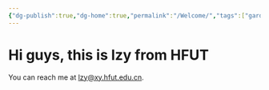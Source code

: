 ```yaml
---
{"dg-publish":true,"dg-home":true,"permalink":"/Welcome/","tags":["gardenEntry"],"dgPassFrontmatter":true,"created":"2025-04-23T19:33:43.050+08:00","updated":"2025-04-23T21:14:04.000+08:00"}
---
```



# Hi guys, this is lzy from HFUT
You can reach me at lzy@xy.hfut.edu.cn.